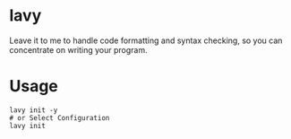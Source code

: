 # lavy
Leave it to me to handle code formatting and syntax checking, so you can concentrate on writing your program.

# Usage

```shell
lavy init -y
# or Select Configuration
lavy init
```
